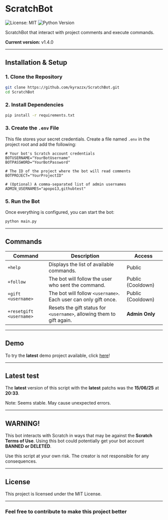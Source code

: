 # ScratchBot
![License: MIT](https://img.shields.io/badge/License-MIT-yellow.svg)
![Python Version](https://img.shields.io/badge/python-3.8+-blue.svg)

ScratchBot that interact with project comments and execute commands.

**Current version:** v1.4.0

---

## Installation & Setup

### 1. Clone the Repository
```bash
git clone https://github.com/kyrazzx/ScratchBot.git
cd ScratchBot
```

### 2. Install Dependencies
```bash
pip install -r requirements.txt
```

### 3. Create the `.env` File
This file stores your secret credentials. Create a file named `.env` in the project root and add the following:
```env
# Your bot's Scratch account credentials
BOTUSERNAME="YourBotUsername"
BOTPASSWORD="YourBotPassword"

# The ID of the project where the bot will read comments
BOTPROJECT="YourProjectID"

# (Optional) A comma-separated list of admin usernames
ADMIN_USERNAMES="apopo13,githubtest"
```

### 5. Run the Bot
Once everything is configured, you can start the bot:
```bash
python main.py
```

---

## Commands

| Command | Description | Access |
|---|---|---|
| `+help` | Displays the list of available commands. | Public |
| `+follow` | The bot will follow the user who sent the command. | Public (Cooldown) |
| `+gift <username>` | The bot will follow `<username>`. Each user can only gift once. | Public (Cooldown) |
| `+resetgift <username>` | Resets the gift status for `<username>`, allowing them to gift again. | **Admin Only** |

---

## Demo
To try the **latest** demo project available, click [here](https://scratch.mit.edu/projects/1187767540/)!

---

## Latest test

The **latest** version of this script with the **latest** patchs was the **15/06/25** at **20:33**.

Note: Seems stable. May cause unexpected errors.

---

## WARNING!
This bot interacts with Scratch in ways that may be against the **Scratch Terms of Use**. Using this bot could potentially get your bot account **BANNED or DELETED**.

Use this script at your own risk. The creator is not responsible for any consequences.

---

## License
This project is licensed under the MIT License.

---

### Feel free to contribute to make this project better